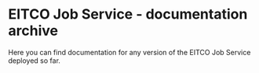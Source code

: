 
# EITCO Job Service - documentation archive

Here you can find documentation for any version of the EITCO Job Service deployed so far.


